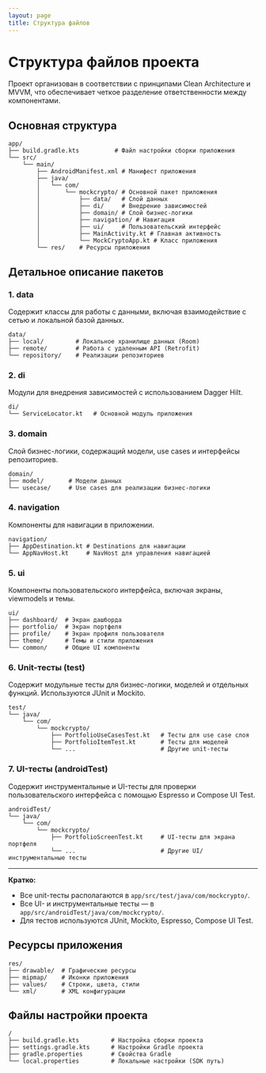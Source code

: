 ```yaml
---
layout: page
title: Структура файлов
---
```


# Структура файлов проекта

Проект организован в соответствии с принципами Clean Architecture и MVVM, что обеспечивает четкое разделение ответственности между компонентами.

## Основная структура

```
app/
├── build.gradle.kts          # Файл настройки сборки приложения
└── src/
    └── main/
        ├── AndroidManifest.xml # Манифест приложения
        ├── java/
        │   └── com/
        │       └── mockcrypto/ # Основной пакет приложения
        │           ├── data/   # Слой данных
        │           ├── di/     # Внедрение зависимостей
        │           ├── domain/ # Слой бизнес-логики
        │           ├── navigation/ # Навигация
        │           ├── ui/     # Пользовательский интерфейс
        │           ├── MainActivity.kt # Главная активность
        │           └── MockCryptoApp.kt # Класс приложения
        └── res/    # Ресурсы приложения
```

## Детальное описание пакетов

### 1. data
Содержит классы для работы с данными, включая взаимодействие с сетью и локальной базой данных.

```
data/
├── local/         # Локальное хранилище данных (Room)
├── remote/        # Работа с удаленным API (Retrofit)
└── repository/    # Реализации репозиториев
```

### 2. di
Модули для внедрения зависимостей с использованием Dagger Hilt.

```
di/
└── ServiceLocator.kt   # Основной модуль приложения
```

### 3. domain
Слой бизнес-логики, содержащий модели, use cases и интерфейсы репозиториев.

```
domain/
├── model/       # Модели данных
└── usecase/     # Use cases для реализации бизнес-логики
```

### 4. navigation
Компоненты для навигации в приложении.

```
navigation/
├── AppDestination.kt # Destinations для навигации
└── AppNavHost.kt     # NavHost для управления навигацией
```

### 5. ui
Компоненты пользовательского интерфейса, включая экраны, viewmodels и темы.

```
ui/
├── dashboard/  # Экран дашборда
├── portfolio/  # Экран портфеля
├── profile/    # Экран профиля пользователя
├── theme/      # Темы и стили приложения
└── common/     # Общие UI компоненты
```

### 6. Unit-тесты (test)
Содержит модульные тесты для бизнес-логики, моделей и отдельных функций. Используются JUnit и Mockito.

```
test/
└── java/
    └── com/
        └── mockcrypto/
            ├── PortfolioUseCasesTest.kt   # Тесты для use case слоя
            ├── PortfolioItemTest.kt       # Тесты для моделей
            └── ...                        # Другие unit-тесты
```

### 7. UI-тесты (androidTest)
Содержит инструментальные и UI-тесты для проверки пользовательского интерфейса с помощью Espresso и Compose UI Test.

```
androidTest/
└── java/
    └── com/
        └── mockcrypto/
            ├── PortfolioScreenTest.kt     # UI-тесты для экрана портфеля
            └── ...                        # Другие UI/инструментальные тесты
```

---

**Кратко:**
- Все unit-тесты располагаются в `app/src/test/java/com/mockcrypto/`.
- Все UI- и инструментальные тесты — в `app/src/androidTest/java/com/mockcrypto/`.
- Для тестов используются JUnit, Mockito, Espresso, Compose UI Test. 

## Ресурсы приложения

```
res/
├── drawable/  # Графические ресурсы
├── mipmap/    # Иконки приложения
├── values/    # Строки, цвета, стили
└── xml/       # XML конфигурации
```

## Файлы настройки проекта

```
/
├── build.gradle.kts         # Настройка сборки проекта
├── settings.gradle.kts      # Настройки Gradle проекта
├── gradle.properties        # Свойства Gradle
└── local.properties         # Локальные настройки (SDK путь)
```